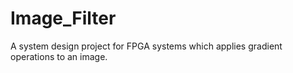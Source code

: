 # Image_Filter
A system design project for FPGA systems which applies gradient operations to an image.
